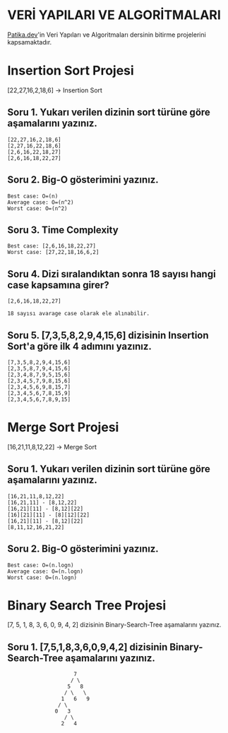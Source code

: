 # VERİ YAPILARI VE ALGORİTMALARI

[Patika.dev](https://patika.dev)'in Veri Yapıları ve Algoritmaları dersinin bitirme projelerini kapsamaktadır.

# Insertion Sort Projesi

[22,27,16,2,18,6] -> Insertion Sort

## Soru 1. Yukarı verilen dizinin sort türüne göre aşamalarını yazınız.

```
[22,27,16,2,18,6]
[2,27,16,22,18,6]
[2,6,16,22,18,27]
[2,6,16,18,22,27]
```

## Soru 2. Big-O gösterimini yazınız.

```
Best case: O=(n)
Average case: O=(n^2)
Worst case: O=(n^2)
```

## Soru 3. Time Complexity

```
Best case: [2,6,16,18,22,27]
Worst case: [27,22,18,16,6,2]
```

## Soru 4. Dizi sıralandıktan sonra 18 sayısı hangi case kapsamına girer?

```
[2,6,16,18,22,27]

18 sayısı avarage case olarak ele alınabilir.
```

## Soru 5.  [7,3,5,8,2,9,4,15,6] dizisinin Insertion Sort'a göre ilk 4 adımını yazınız.

```
[7,3,5,8,2,9,4,15,6]
[2,3,5,8,7,9,4,15,6]
[2,3,4,8,7,9,5,15,6]
[2,3,4,5,7,9,8,15,6]
[2,3,4,5,6,9,8,15,7]
[2,3,4,5,6,7,8,15,9]
[2,3,4,5,6,7,8,9,15]
```

# Merge Sort Projesi

[16,21,11,8,12,22] -> Merge Sort

## Soru 1. Yukarı verilen dizinin sort türüne göre aşamalarını yazınız.

```
[16,21,11,8,12,22]
[16,21,11] - [8,12,22]
[16,21][11] - [8,12][22]
[16][21][11] - [8][12][22]
[16,21][11] - [8,12][22]
[8,11,12,16,21,22]
```

## Soru 2. Big-O gösterimini yazınız.

```
Best case: O=(n.logn)
Average case: O=(n.logn)
Worst case: O=(n.logn)
```

# Binary Search Tree Projesi

[7, 5, 1, 8, 3, 6, 0, 9, 4, 2] dizisinin Binary-Search-Tree aşamalarını yazınız.

## Soru 1. [7,5,1,8,3,6,0,9,4,2] dizisinin Binary-Search-Tree aşamalarını yazınız.

```       
                     7
                    / \
                   5   8
                  / \   \
                 1   6   9
                / \
               0   3
                  / \
                 2   4     
```